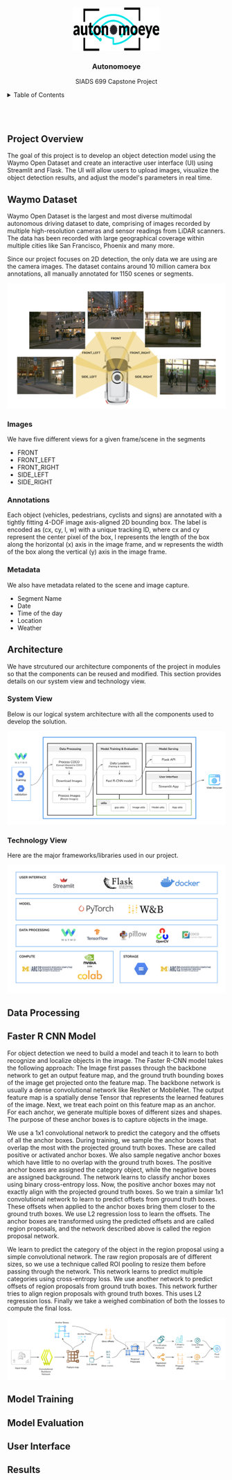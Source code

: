 <!-- PROJECT LOGO -->
<br />
<div align="center">
  <a href="https://github.com/GeekLad/autonomoeye">
    <img src="images/autonomoeye_1.png" alt="Logo" width="200" height="100">
  </a>

  <h3 align="center">Autonomoeye</h3>

  <p align="center">
    SIADS 699 Capstone Project
    <br />
  </p>
</div>

<!-- TABLE OF CONTENTS -->
<details>
  <summary>Table of Contents</summary>
  <ol>
    <li>
      <a href="#project-overview">Project Overview</a>
    </li>
    <li>
      <a href="#waymo-dataset">Waymo Dataset</a>
      <ul>
        <li><a href="#images">Images</a></li>
        <li><a href="#annotations">Annotations</a></li>
        <li><a href="#metadata">Metadata</a></li>
      </ul>
    </li>
    <li>
      <a href="#architecture">Architecture</a>
      <ul>
        <li><a href="#system_view">System View</a></li>
        <li><a href="#technology_view">Technology View</a></li>
      </ul>
    </li>
    <li><a href="#data_processing">Data Processing</a></li>
    <li><a href="#faster_r_cnn_model">Faster R CNN Model</a></li>
    <li><a href="#model_training">Model Training</a></li>
    <li><a href="#model_evaluation">Model Evaluation</a></li>
    <li><a href="#user_interface">User Interface</a></li>
    <li><a href="#results">Results</a></li>
  </ol>
</details>

<br />
<br />
<br />



## Project Overview

The goal of this project is to develop an object detection model using the Waymo Open Dataset and create an interactive user interface (UI) using Streamlit and Flask. The UI will allow users to upload images, visualize the object detection results, and adjust the model's parameters in real time.



## Waymo Dataset

Waymo Open Dataset is the largest and most diverse multimodal autonomous driving dataset to date, comprising of images recorded by multiple high-resolution cameras and sensor readings from LiDAR scanners. The data has been recorded with large geographical coverage within multiple cities like San Francisco, Phoenix and many more.

Since our project focuses on 2D detection, the only data we are using are the camera images. The dataset contains around 10 million camera box annotations, all manually annotated for 1150 scenes or segments. 

[![waymo][waymo-screenshot]](https://waymo.com/open/)

### Images

We have five different views for a given frame/scene in the segments

- FRONT
- FRONT_LEFT
- FRONT_RIGHT
- SIDE_LEFT
- SIDE_RIGHT

### Annotations

Each object (vehicles, pedestrians, cyclists and signs) are annotated with a tightly fitting 4-DOF image axis-aligned 2D bounding box. The label is encoded as (cx, cy, l, w) with a unique tracking ID, where cx and cy represent the center pixel of the box, l represents the length of the box along the horizontal (x) axis in the image frame, and w represents the width of the box along the vertical (y) axis in the image frame.

### Metadata

We also have metadata related to the scene and image capture. 

- Segment Name
- Date
- Time of the day
- Location
- Weather


## Architecture

We have strcutured our architecture components of the project in modules so that the components can be reused and modified. This section provides details on our system view and technology view.

### System View
Below is our logical system architecture with all the components used to develop the solution.

![system][system-screenshot]


### Technology View

Here are the major frameworks/libraries used in our project.

![tech][tech-screenshot]


## Data Processing


## Faster R CNN Model

For object detection we need to build a model and teach it to learn to both recognize and localize objects in the image. The Faster R-CNN model takes the following approach: The Image first passes through the backbone network to get an output feature map, and the ground truth bounding boxes of the image get projected onto the feature map. The backbone network is usually a dense convolutional network like ResNet or MobileNet. The output feature map is a spatially dense Tensor that represents the learned features of the image. Next, we treat each point on this feature map as an anchor. For each anchor, we generate multiple boxes of different sizes and shapes. The purpose of these anchor boxes is to capture objects in the image.

We use a 1x1 convolutional network to predict the category and the offsets of all the anchor boxes. During training, we sample the anchor boxes that overlap the most with the projected ground truth boxes. These are called positive or activated anchor boxes. We also sample negative anchor boxes which have little to no overlap with the ground truth boxes. The positive anchor boxes are assigned the category object, while the negative boxes are assigned background. The network learns to classify anchor boxes using binary cross-entropy loss. Now, the positive anchor boxes may not exactly align with the projected ground truth boxes. So we train a similar 1x1 convolutional network to learn to predict offsets from ground truth boxes. These offsets when applied to the anchor boxes bring them closer to the ground truth boxes. We use L2 regression loss to learn the offsets. The anchor boxes are transformed using the predicted offsets and are called region proposals, and the network described above is called the region proposal network.

We learn to predict the category of the object in the region proposal using a simple convolutional network. The raw region proposals are of different sizes, so we use a technique called ROI pooling to resize them before passing through the network. This network learns to predict multiple categories using cross-entropy loss. We use another network to predict offsets of region proposals from ground truth boxes. This network further tries to align region proposals with ground truth boxes. This uses L2 regression loss. Finally we take a weighed combination of both the losses to compute the final loss.

![frcnn][frcnn-screenshot]


## Model Training



## Model Evaluation


## User Interface


## Results



[waymo-screenshot]: images/waymo.png
[system-screenshot]: images/system_view.png
[tech-screenshot]: images/tech_view.png
[frcnn-screenshot]: images/fastrcnn.png




